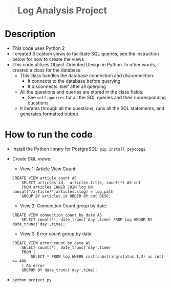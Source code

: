 > # Log Analysis Project

# Description
- This code uses Python 2
- I created 3 custom views to facilitate SQL queries, see the instruction below for how to create the views
- This code utilizes Object-Oriented Design in Python. In other words, I created a class for the database:
    - This class handles the database connection and disconnection:
        - It connects to the database before querying 
        - It disconnects itself after all querying
    - All the questions and queries are stored in the class fields:
        - See `self.queries` for all the SQL queries and their cooresponding questions
    - It iterates through all the questions, runs all the SQL statements, and generates formatted output

# How to run the code
- Install the Python library for PostgreSQL: `pip install psycopg2`
- Create SQL views:
    - View 1: Article View Count:
    ```{SQL}
    CREATE VIEW article_count AS 
        SELECT articles.id,  articles.title, count(*) AS cnt 
        FROM articles INNER JOIN log ON concat('/article/',articles.slug) = log.path
        GROUP BY articles.id ORDER BY cnt DESC;
    ```

    - View 2: Connection Count group by date:
    ```{SQL}
    CREATE VIEW connection_count_by_date AS 
        SELECT count(*), date_trunc('day',time) FROM log GROUP BY date_trunc('day',time);
    ```

    - View 3: Error count group by date
    ```{SQL}
    CREATE VIEW error_count_by_date AS 
        SELECT count(*), date_trunc('day',time) 
        FROM (
            SELECT * FROM log WHERE cast(substring(status,1,3) as int) >= 400
        ) AS error 
        GROPUP BY date_trunc('day',time);
    ```

- `python project.py`
